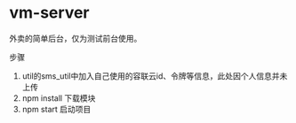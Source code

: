 # vm-server
外卖的简单后台，仅为测试前台使用。

步骤
1. util的sms_util中加入自己使用的容联云id、令牌等信息，此处因个人信息并未上传
2. npm install	下载模块
3. npm start	启动项目
